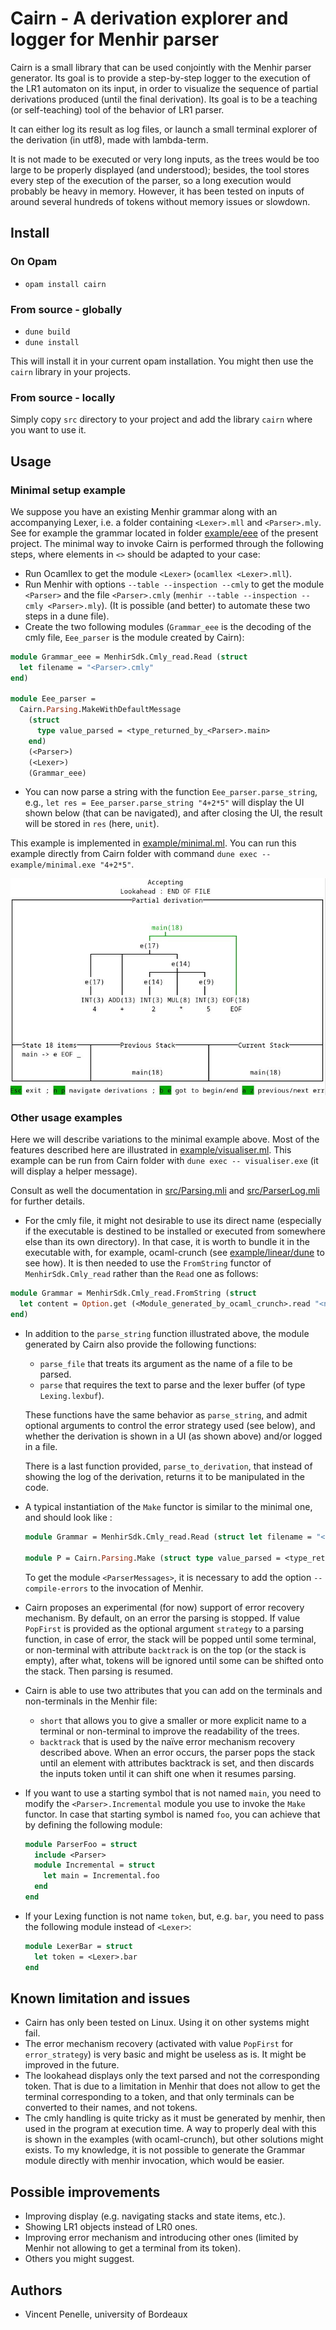 # Cairn - A derivation explorer and logger for Menhir parser

Cairn is a small library that can be used conjointly with the Menhir parser generator.
Its goal is to provide a step-by-step logger to the execution of the LR1 automaton on its input, in order to visualize the sequence of partial derivations produced (until the final derivation).
Its goal is to be a teaching (or self-teaching) tool of the behavior of LR1 parser.

It can either log its result as log files, or launch a small terminal explorer of the derivation (in utf8), made with lambda-term.

It is not made to be executed or very long inputs, as the trees would be too large to be properly displayed (and understood); besides, the tool stores every step of the execution of the parser, so a long execution would probably be heavy in memory. However, it has been tested on inputs of around several hundreds of tokens without memory issues or slowdown.

## Install

### On Opam

- `opam install cairn`

### From source - globally

- `dune build`
- `dune install`

This will install it in your current opam installation. You might then use the `cairn` library in your projects.

### From source - locally

Simply copy `src` directory to your project and add the library `cairn` where you want to use it.

## Usage

### Minimal setup example

We suppose you have an existing Menhir grammar along with an accompanying Lexer, i.e. a folder containing `<Lexer>.mll` and `<Parser>.mly`. See for example the grammar located in folder [example/eee]() of the present project. The minimal way to invoke Cairn is performed through the following steps, where elements in `<>` should be adapted to your case:

- Run Ocamllex to get the module `<Lexer>` (`ocamllex <Lexer>.mll`).
- Run Menhir with options `--table --inspection --cmly` to get the module `<Parser>` and the file `<Parser>.cmly` (`menhir --table --inspection --cmly <Parser>.mly`). (It is possible (and better) to automate these two steps in a dune file).
- Create the two following modules (`Grammar_eee` is the decoding of the cmly file, `Eee_parser` is the module created by Cairn):

```OCaml
module Grammar_eee = MenhirSdk.Cmly_read.Read (struct
  let filename = "<Parser>.cmly"
end)

module Eee_parser =
  Cairn.Parsing.MakeWithDefaultMessage
    (struct
      type value_parsed = <type_returned_by_<Parser>.main>
    end)
    (<Parser>)
    (<Lexer>)
    (Grammar_eee)
```

- You can now parse a string with the function `Eee_parser.parse_string`, e.g., `let res = Eee_parser.parse_string "4+2*5"` will display the UI shown below (that can be navigated), and after closing the UI, the result will be stored in `res` (here, `unit`).

This example is implemented in [example/minimal.ml](). You can run this example directly from Cairn folder with command `dune exec -- example/minimal.exe "4+2*5"`.

![Example of UI](screenshot.jpg)

### Other usage examples

Here we will describe variations to the minimal example above. Most of the features described here are illustrated in [example/visualiser.ml](). This example can be run from Cairn folder with `dune exec -- visualiser.exe` (it will display a helper message).

Consult as well the documentation in [src/Parsing.mli]() and [src/ParserLog.mli]() for further details.

- For the cmly file, it might not desirable to use its direct name (especially if the executable is destined to be installed or executed from somewhere else than its own directory).
In that case, it is worth to bundle it in the executable with, for
example, ocaml-crunch (see [example/linear/dune]() to see how). It is then needed
to use the `FromString` functor of `MenhirSdk.Cmly_read` rather than the
`Read` one as follows:

```OCaml
module Grammar = MenhirSdk.Cmly_read.FromString (struct
  let content = Option.get (<Module_generated_by_ocaml_crunch>.read "<name_of_cmly_file>")
end)
```

- In addition to the `parse_string` function illustrated above, the module generated by Cairn also provide the following functions:
  - `parse_file` that treats its argument as the name of a file to be parsed.
  - `parse` that requires the text to parse and the lexer buffer (of type `Lexing.lexbuf`).

  These functions have the same behavior as `parse_string`, and admit optional arguments to control the error strategy used (see below), and whether the derivation is shown in a UI (as shown above) and/or logged in a file.

  There is a last function provided, `parse_to_derivation`, that instead of showing the log of the derivation, returns it to be manipulated in the code.

- A typical instantiation of the `Make` functor is similar to the minimal one, and should look like :

  ```OCaml
  module Grammar = MenhirSdk.Cmly_read.Read (struct let filename = "<Parser>.cmly" end)

  module P = Cairn.Parsing.Make (struct type value_parsed = <type_returned_by_<Parser>.main>) (<Parser>) (<Lexer>) (<ParserMessages>) (Grammar)
  ```

  To get the module `<ParserMessages>`, it is necessary to add the option `--compile-errors` to the invocation of Menhir.

- Cairn proposes an experimental (for now) support of error recovery mechanism. By default, on an error the parsing is stopped. If value `PopFirst` is provided as the optional argument `strategy` to a parsing function, in case of error, the stack will be popped until some terminal, or non-terminal with attribute `backtrack` is on the top (or the stack is empty), after what, tokens will be ignored until some can be shifted onto the stack. Then parsing is resumed.

- Cairn is able to use two attributes that you can add on the terminals and non-terminals in the Menhir file:

  - `short` that allows you to give a smaller or more explicit name to a terminal or non-terminal to improve the readability of the trees.
  - `backtrack` that is used by the naïve error mechanism recovery described above. When an error occurs, the parser pops the stack until an element with attributes backtrack is set, and then discards the inputs token until it can shift one when it resumes parsing.

- If you want to use a starting symbol that is not named `main`, you need to modify the `<Parser>.Incremental` module you use to invoke the `Make` functor. In case that starting symbol is named `foo`, you can achieve that by defining the following module:

  ```Ocaml
  module ParserFoo = struct
    include <Parser>
    module Incremental = struct
      let main = Incremental.foo
    end
  end
  ```

- If your Lexing function is not name `token`, but, e.g. `bar`, you need to pass the following module instead of `<Lexer>`:

  ```Ocaml
  module LexerBar = struct
    let token = <Lexer>.bar
  end
  ```

## Known limitation and issues

- Cairn has only been tested on Linux. Using it on other systems might fail.
- The error mechanism recovery (activated with value `PopFirst` for `error_strategy`) is very basic and might be useless as is. It might be improved in the future.
- The lookahead displays only the text parsed and not the corresponding token. That is due to a limitation in Menhir that does not allow to get the terminal corresponding to a token, and that only terminals can be converted to their names, and not tokens.
- The cmly handling is quite tricky as it must be generated by menhir, then used in the program at execution time. A way to properly deal with this is shown in the examples (with ocaml-crunch), but other solutions might exists. To my knowledge, it is not possible to generate the Grammar module directly with menhir invocation, which would be easier.

## Possible improvements

- Improving display (e.g. navigating stacks and state items, etc.).
- Showing LR1 objects instead of LR0 ones.
- Improving error mechanism and introducing other ones (limited by Menhir not allowing to get a terminal from its token).
- Others you might suggest.

## Authors

- Vincent Penelle, university of Bordeaux
